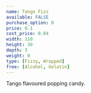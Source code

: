 ```yaml
---
name: Tango Fizz
available: FALSE
purchase_option: 0
price: 0.1
cost_price: 0.04
width: 110
height: 30
depth: 3
weight: 0
type: [Fizzy, Wrapped]
free: [Alcohol, Gelatin]
---
```

Tango flavoured popping candy.